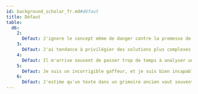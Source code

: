 ```yaml
---
id: background_scholar_fr.md#défaut
title: Défaut
table:
  d6:
    2:
      Défaut: J'ignore le concept même de danger contre la promesse de nouvelles connaissances.
    3:
      Défaut: J'ai tendance à privilégier des solutions plus complexes ou plus élaborées, même face à un problème simple.
    4:
      Défaut: Il m'arrive souvent de passer trop de temps à analyser un problème, et pas assez à le résoudre.
    5:
      Défaut: Je suis un incorrigible gaffeur, et je suis bien incapable de tenir ma langue.
    6:
      Défaut: J'estime qu'un texte dans un grimoire ancien vaut souvent mieux qu'une opinion, même avertie.
---
```


